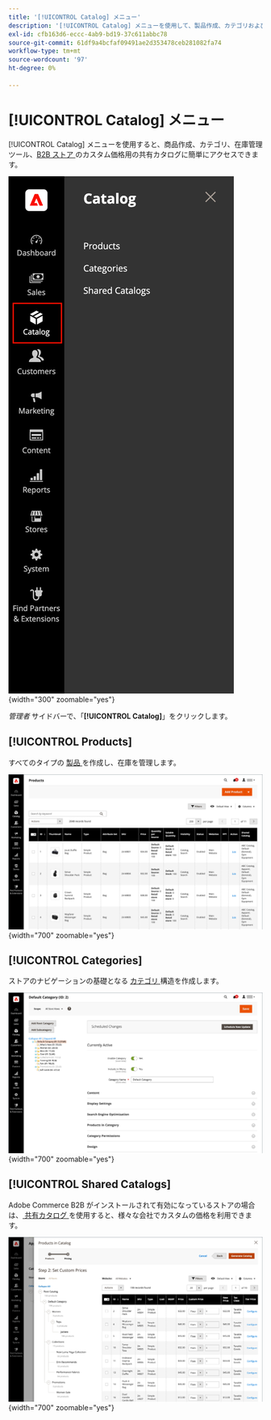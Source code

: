 ```yaml
---
title: '[!UICONTROL Catalog] メニュー'
description: '[!UICONTROL Catalog] メニューを使用して、製品作成、カテゴリおよび在庫管理ツールにアクセスします。'
exl-id: cfb163d6-eccc-4ab9-bd19-37c611abbc78
source-git-commit: 61df9a4bcfaf09491ae2d353478ceb281082fa74
workflow-type: tm+mt
source-wordcount: '97'
ht-degree: 0%

---
```


# [!UICONTROL Catalog] メニュー

[!UICONTROL Catalog] メニューを使用すると、商品作成、カテゴリ、在庫管理ツール、[B2B ストア ](https://experienceleague.adobe.com/docs/commerce-admin/b2b/introduction.html) のカスタム価格用の共有カタログに簡単にアクセスできます。

![ カタログメニュー ](./assets/admin-menu-catalog.png){width="300" zoomable="yes"}

_管理者_ サイドバーで、「**[!UICONTROL Catalog]**」をクリックします。

## [!UICONTROL Products]

すべてのタイプの [ 製品 ](products-list.md) を作成し、在庫を管理します。

![ 製品グリッド ](./assets/products-grid.png){width="700" zoomable="yes"}

## [!UICONTROL Categories]

ストアのナビゲーションの基礎となる [ カテゴリ ](categories.md) 構造を作成します。

![ カテゴリワークスペース ](./assets/category-workspace.png){width="700" zoomable="yes"}

## [!UICONTROL Shared Catalogs]

Adobe Commerce B2B がインストールされて有効になっているストアの場合は、[ 共有カタログ ](https://experienceleague.adobe.com/docs/commerce-admin/b2b/shared-catalogs/catalog-shared.html) を使用すると、様々な会社でカスタムの価格を利用できます。

![ 共有カタログ製品 ](./assets/shared-catalog-setup.png){width="700" zoomable="yes"}
